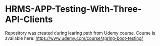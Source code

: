 # HRMS-APP-Testing-With-Three-API-Clients

Repository was created during learing path from Udemy course.
Course is available here: https://www.udemy.com/course/spring-boot-testing/
